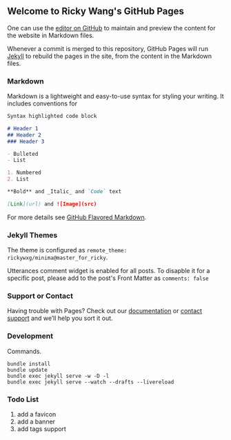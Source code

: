 ## Welcome to Ricky Wang's GitHub Pages

One can use the [editor on GitHub](https://github.com/rickywxg/rickywxg.github.io/edit/master/README.md) to maintain and preview the content for the website in Markdown files.

Whenever a commit is merged to this repository, GitHub Pages will run [Jekyll](https://jekyllrb.com/) to rebuild the pages in the site, from the content in the Markdown files.

### Markdown

Markdown is a lightweight and easy-to-use syntax for styling your writing. It includes conventions for

```markdown
Syntax highlighted code block

# Header 1
## Header 2
### Header 3

- Bulleted
- List

1. Numbered
2. List

**Bold** and _Italic_ and `Code` text

[Link](url) and ![Image](src)
```

For more details see [GitHub Flavored Markdown](https://guides.github.com/features/mastering-markdown/).

### Jekyll Themes

The theme is configured as `remote_theme: rickywxg/minima@master_for_ricky`.

Utterances comment widget is enabled for all posts. To disapble it for a specific post, please add to the post's
Front Matter as `comments: false`

### Support or Contact

Having trouble with Pages? Check out our [documentation](https://help.github.com/categories/github-pages-basics/) or [contact support](https://github.com/contact) and we’ll help you sort it out.

### Development

Commands.
```shell
bundle install
bundle update
bundle exec jekyll serve -w -D -l
bundle exec jekyll serve --watch --drafts --livereload
```

### Todo List

1. add a favicon
2. add a banner
3. add tags support
